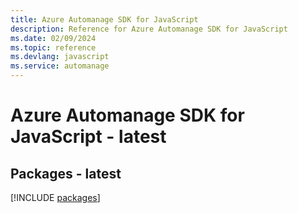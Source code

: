 ```yaml
---
title: Azure Automanage SDK for JavaScript
description: Reference for Azure Automanage SDK for JavaScript
ms.date: 02/09/2024
ms.topic: reference
ms.devlang: javascript
ms.service: automanage
---
```

# Azure Automanage SDK for JavaScript - latest
## Packages - latest
[!INCLUDE [packages](automanage-index.md)]